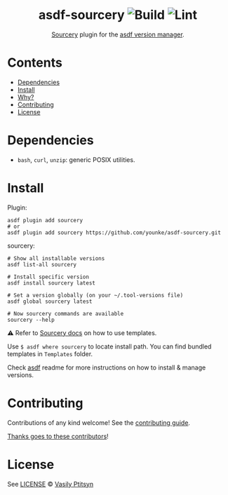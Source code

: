 <div align="center">

# asdf-sourcery ![Build](https://github.com/younke/asdf-sourcery/workflows/Build/badge.svg) ![Lint](https://github.com/younke/asdf-sourcery/workflows/Lint/badge.svg)

[Sourcery](https://github.com/krzysztofzablocki/Sourcery) plugin for the [asdf version manager](https://asdf-vm.com).

</div>

# Contents

- [Dependencies](#dependencies)
- [Install](#install)
- [Why?](#why)
- [Contributing](#contributing)
- [License](#license)

# Dependencies

- `bash`, `curl`, `unzip`: generic POSIX utilities.

# Install

Plugin:

```shell
asdf plugin add sourcery
# or
asdf plugin add sourcery https://github.com/younke/asdf-sourcery.git
```

sourcery:

```shell
# Show all installable versions
asdf list-all sourcery

# Install specific version
asdf install sourcery latest

# Set a version globally (on your ~/.tool-versions file)
asdf global sourcery latest

# Now sourcery commands are available
sourcery --help
```

:warning: Refer to [Sourcery docs](https://github.com/krzysztofzablocki/Sourcery) on how to use templates.

Use `$ asdf where sourcery` to locate install path. You can find bundled templates in `Templates` folder.


Check [asdf](https://github.com/asdf-vm/asdf) readme for more instructions on how to
install & manage versions.

# Contributing

Contributions of any kind welcome! See the [contributing guide](contributing.md).

[Thanks goes to these contributors](https://github.com/younke/asdf-sourcery/graphs/contributors)!

# License

See [LICENSE](LICENSE) © [Vasily Ptitsyn](https://github.com/younke/)
